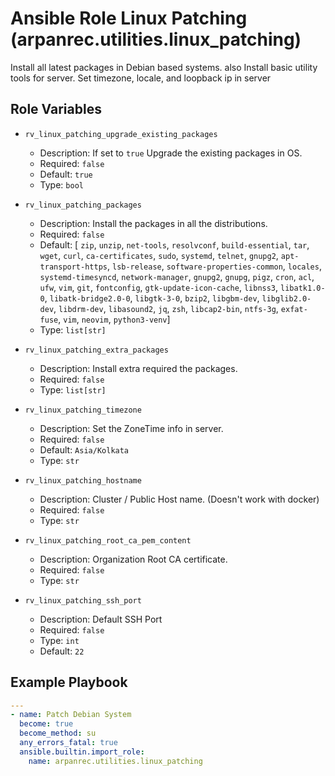 # Ansible Role Linux Patching (arpanrec.utilities.linux_patching)

Install all latest packages in Debian based systems. also Install basic utility tools for server.
Set timezone, locale, and loopback ip in server

## Role Variables

- `rv_linux_patching_upgrade_existing_packages`

  - Description: If set to `true` Upgrade the existing packages in OS.
  - Required: `false`
  - Default: `true`
  - Type: `bool`

- `rv_linux_patching_packages`

  - Description: Install the packages in all the distributions.
  - Required: `false`
  - Default: [ `zip`, `unzip`, `net-tools`, `resolvconf`, `build-essential`, `tar`, `wget`, `curl`, `ca-certificates`, `sudo`, `systemd`, `telnet`, `gnupg2`, `apt-transport-https`, `lsb-release`, `software-properties-common`, `locales`, `systemd-timesyncd`, `network-manager`, `gnupg2`, `gnupg`, `pigz`, `cron`, `acl`, `ufw`, `vim`, `git`, `fontconfig`, `gtk-update-icon-cache`, `libnss3`, `libatk1.0-0`, `libatk-bridge2.0-0`, `libgtk-3-0`, `bzip2`, `libgbm-dev`, `libglib2.0-dev`, `libdrm-dev`, `libasound2`, `jq`, `zsh`, `libcap2-bin`, `ntfs-3g`, `exfat-fuse`, `vim`, `neovim`, `python3-venv`]
  - Type: `list[str]`

- `rv_linux_patching_extra_packages`

  - Description: Install extra required the packages.
  - Required: `false`
  - Type: `list[str]`

- `rv_linux_patching_timezone`

  - Description: Set the ZoneTime info in server.
  - Required: `false`
  - Default: `Asia/Kolkata`
  - Type: `str`

- `rv_linux_patching_hostname`

  - Description: Cluster / Public Host name. (Doesn't work with docker)
  - Required: `false`
  - Type: `str`

- `rv_linux_patching_root_ca_pem_content`
  - Description: Organization Root CA certificate.
  - Required: `false`
  - Type: `str`

- `rv_linux_patching_ssh_port`
  - Description: Default SSH Port
  - Required: `false`
  - Type: `int`
  - Default: `22`

## Example Playbook

```yaml
---
- name: Patch Debian System
  become: true
  become_method: su
  any_errors_fatal: true
  ansible.builtin.import_role:
    name: arpanrec.utilities.linux_patching
```
